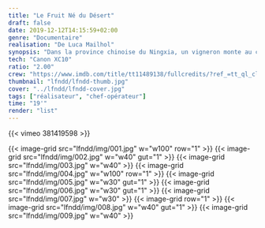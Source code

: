 ```yaml
---
title: "Le Fruit Né du Désert"
draft: false
date: 2019-12-12T14:15:59+02:00
genre: "Documentaire"
realisation: "De Luca Mailhol"
synopsis: "Dans la province chinoise du Ningxia, un vigneron monte au cœur du désert un domaine à la hauteur de ses grandes ambitions créatrices."
tech: "Canon XC10"
ratio: "2.00"
crew: "https://www.imdb.com/title/tt11489138/fullcredits/?ref_=tt_ql_cl"
thumbnail: "lfndd/lfndd-thumb.jpg"
cover: "../lfndd/lfndd-cover.jpg"
tags: ["réalisateur", "chef-opérateur"]
time: "19'"
render: "list"
---
```


{{< vimeo 381419598 >}}

{{< image-grid src="lfndd/img/001.jpg" w="w100" row="1" >}}
{{< image-grid src="lfndd/img/002.jpg" w="w40" gut="1" >}}
{{< image-grid src="lfndd/img/003.jpg" w="w40" >}}
{{< image-grid src="lfndd/img/004.jpg" w="w100" row="1" >}}
{{< image-grid src="lfndd/img/005.jpg" w="w30" gut="1" >}}
{{< image-grid src="lfndd/img/006.jpg" w="w30" gut="1" >}}
{{< image-grid src="lfndd/img/007.jpg" w="w30" >}}
{{< image-grid row="1" >}}
{{< image-grid src="lfndd/img/008.jpg" w="w40" gut="1" >}}
{{< image-grid src="lfndd/img/009.jpg" w="w40" >}}
